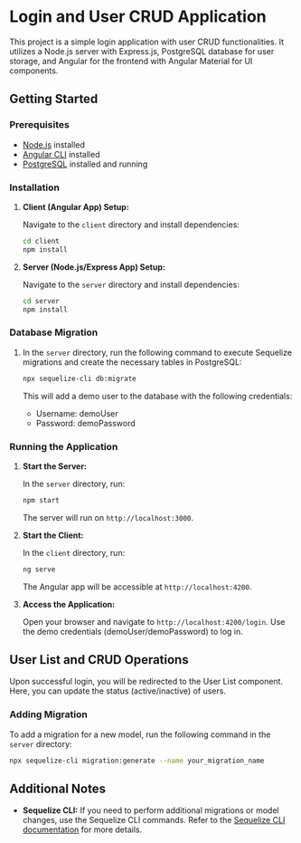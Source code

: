 # Login and User CRUD Application

This project is a simple login application with user CRUD functionalities. It utilizes a Node.js server with Express.js, PostgreSQL database for user storage, and Angular for the frontend with Angular Material for UI components.

## Getting Started

### Prerequisites

- [Node.js](https://nodejs.org/) installed
- [Angular CLI](https://angular.io/cli) installed
- [PostgreSQL](https://www.postgresql.org/) installed and running

### Installation

1. **Client (Angular App) Setup:**

   Navigate to the `client` directory and install dependencies:

   ```bash
   cd client
   npm install
   ```

2. **Server (Node.js/Express App) Setup:**

   Navigate to the `server` directory and install dependencies:

   ```bash
   cd server
   npm install
   ```

### Database Migration

1. In the `server` directory, run the following command to execute Sequelize migrations and create the necessary tables in PostgreSQL:

   ```bash
   npx sequelize-cli db:migrate
   ```

   This will add a demo user to the database with the following credentials:
   - Username: demoUser
   - Password: demoPassword

### Running the Application

1. **Start the Server:**

   In the `server` directory, run:

   ```bash
   npm start
   ```

   The server will run on `http://localhost:3000`.

2. **Start the Client:**

   In the `client` directory, run:

   ```bash
   ng serve
   ```

   The Angular app will be accessible at `http://localhost:4200`.

3. **Access the Application:**

   Open your browser and navigate to `http://localhost:4200/login`. Use the demo credentials (demoUser/demoPassword) to log in.

## User List and CRUD Operations

Upon successful login, you will be redirected to the User List component. Here, you can update the status (active/inactive) of users.

### Adding Migration

To add a migration for a new model, run the following command in the `server` directory:

```bash
npx sequelize-cli migration:generate --name your_migration_name
```

## Additional Notes

- **Sequelize CLI:** If you need to perform additional migrations or model changes, use the Sequelize CLI commands. Refer to the [Sequelize CLI documentation](https://sequelize.org/master/manual/migrations.html) for more details.
